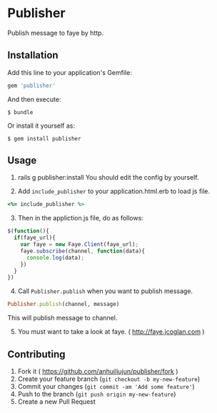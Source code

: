 # Publisher

Publish message to faye by http.

## Installation

Add this line to your application's Gemfile:

```ruby
gem 'publisher'
```

And then execute:

    $ bundle

Or install it yourself as:

    $ gem install publisher

## Usage

1. rails g publisher:install
  You should edit the config by yourself.

2. Add `include_publisher` to your application.html.erb to load js file.
  ```ruby
  <%= include_publisher %>
  ```

3. Then in the appliction.js file, do as follows:
  ```javascript
  $(function(){
    if(faye_url){
      var faye = new Faye.Client(faye_url);
      faye.subscribe(channel, function(data){
        console.log(data);
      })
    }
  })
  ```

4. Call `Publisher.publish` when you want to publish message.
  ```ruby
  Publisher.publish(channel, message)
  ```

  This will publish message to channel.

5. You must want to take a look at faye. ( http://faye.jcoglan.com )

## Contributing

1. Fork it ( https://github.com/anhuiliujun/publisher/fork )
2. Create your feature branch (`git checkout -b my-new-feature`)
3. Commit your changes (`git commit -am 'Add some feature'`)
4. Push to the branch (`git push origin my-new-feature`)
5. Create a new Pull Request
